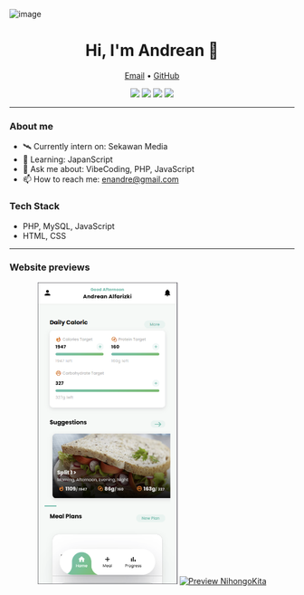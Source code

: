 <img width="431" height="929" alt="image" src="https://github.com/user-attachments/assets/c812810a-3376-4340-b174-0be0ba88eba2" /><h1 align="center">Hi, I'm Andrean 👋</h1>
<p align="center">
  <a href="mailto:enandre@gmail.com">Email</a> •
  <a href="https://github.com/enandre">GitHub</a>
</p>

<p align="center">
  <img src="https://img.shields.io/badge/Code-PHP-777BB4?logo=php&logoColor=white" />
  <img src="https://img.shields.io/badge/Code-JavaScript-F7DF1E?logo=javascript&logoColor=222" />
  <img src="https://img.shields.io/badge/DB-MySQL-4479A1?logo=mysql&logoColor=white" />
  <img src="https://img.shields.io/badge/Tools-Git-F05032?logo=git&logoColor=white" />
</p>

---

### About me
- 🛰️ Currently intern on: Sekawan Media
- 🌱 Learning: JapanScript
- 💬 Ask me about: VibeCoding, PHP, JavaScript
- 📫 How to reach me: enandre@gmail.com

### Tech Stack
- PHP, MySQL, JavaScript  
- HTML, CSS

---

### Website previews
<!-- Catatan:
     - Gambar di bawah menggunakan layanan screenshot otomatis (WordPress mShots).
     - Jika tidak muncul atau buram, ganti dengan upload screenshot sendiri dan pakai path file lokal repo.
-->
<p align="center">
  <a href="https://trimfit.rf.gd"><img src="./Screenshot 2025-10-03 141214.png" width="49%" alt="Preview Trimfit" /></a>
  <a href="https://nihongokita.my.id"><img src="./nihongokita-preview.png" width="49%" alt="Preview NihongoKita" /></a>
</p>
